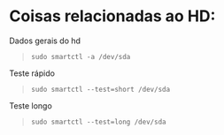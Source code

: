 # Coisas relacionadas ao HD:

Dados gerais do hd
>```sudo smartctl -a /dev/sda```

Teste rápido
>```sudo smartctl --test=short /dev/sda```

Teste longo
>```sudo smartctl --test=long /dev/sda```